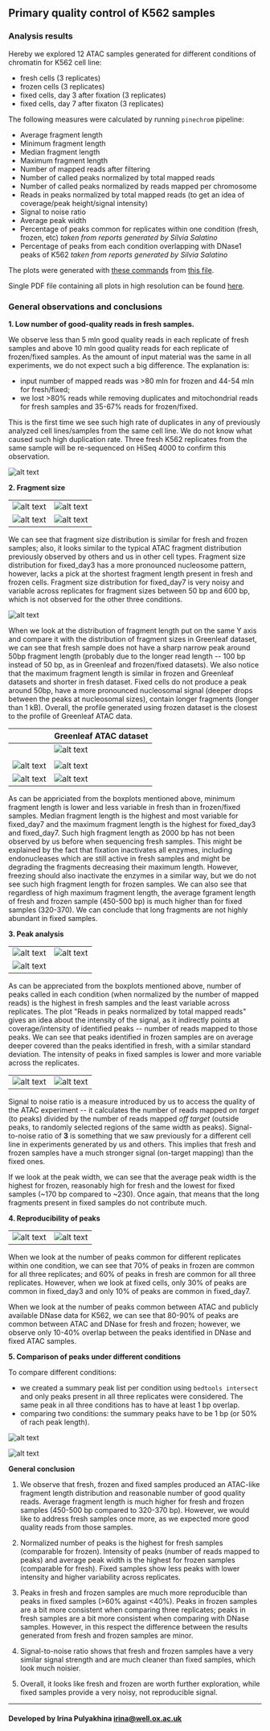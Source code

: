 Primary quality control of K562 samples
---------------------------------------

### Analysis results

Hereby we explored 12 ATAC samples generated for different conditions of
chromatin for K562 cell line:

- fresh cells (3 replicates)
- frozen cells (3 replicates)
- fixed cells, day 3 after fixation (3 replicates)
- fixed cells, day 7 after fixaton (3 replicates)

The following measures were calculated by running `pinechrom` pipeline:

- Average fragment length
- Minimum fragment length
- Median fragment length
- Maximum fragment length
- Number of mapped reads after filtering
- Number of called peaks normalized by total mapped reads
- Number of called peaks normalized by reads mapped per chromosome
- Reads in peaks normalized by total mapped reads (to get an idea of
  coverage/peak height/signal intensity)
- Signal to noise ratio
- Average peak width
- Percentage of peaks common for replicates within one condition (fresh,
  frozen, etc) *taken from reports generated by Silvia Salatino*
- Percentage of peaks from each condition overlapping with DNase1 peaks of K562
  *taken from reports generated by Silvia Salatino*

The plots were generated with
[these commands](https://github.com/jknightlab/ATACseq_pipeline/blob/master/Core_manuscript/reports_summary_plots.R)
from
[this file](https://github.com/jknightlab/ATACseq_pipeline/blob/master/Core_manuscript/reports_summary.txt).

Single PDF file containing all plots in high resolution can be found
[here](https://github.com/jknightlab/ATACseq_pipeline/blob/master/Core_manuscript/K562.three_repl.boxplot.QC.pdf).

### General observations and conclusions

**1. Low number of good-quality reads in fresh samples.**

We observe less than 5 mln good quality reads in each replicate of fresh
samples and above 10 mln good quality reads for each replicate of frozen/fixed
samples. As the amount of input material was the same in all experiments, we do
not expect such a big difference. The explanation is:

- input number of mapped reads was >80 mln for frozen and 44-54 mln for
  fresh/fixed;
- we lost >80% reads while removing duplicates and mitochondrial reads for
  fresh samples and 35-67% reads for frozen/fixed.

This is the first time we see such high rate of duplicates in any of previously
analyzed cell lines/samples from the same cell line. We do not know what caused
such high duplication rate. Three fresh K562 replicates from the same sample
will be re-sequenced on HiSeq 4000 to confirm this observation.


![alt text](https://github.com/jknightlab/ATACseq_pipeline/blob/master/Core_manuscript/K562_General_QC/K562.mapped_reads.png)


**2. Fragment size**

|          |           |
| -------- | --------- |
| ![alt text](https://github.com/jknightlab/ATACseq_pipeline/blob/master/Core_manuscript/K562_General_QC/K562.min_frag_len.png) | ![alt text](https://github.com/jknightlab/ATACseq_pipeline/blob/master/Core_manuscript/K562_General_QC/K562.median_frag_len.png) |
| ![alt text](https://github.com/jknightlab/ATACseq_pipeline/blob/master/Core_manuscript/K562_General_QC/K562.max_frag_len.png) | ![alt text](https://github.com/jknightlab/ATACseq_pipeline/blob/master/Core_manuscript/K562_General_QC/K562.average_frag_len.png) |


We can see that fragment size distribution is similar for fresh and frozen
samples; also, it looks similar to the typical ATAC fragment distribution
previously observed by others and us in other cell types. Fragment size
distribution for fixed_day3 has a more pronounced nucleosome pattern, however,
lacks a pick at the shortest fragment length present in fresh and frozen cells.
Fragment size distribution for fixed_day7 is very noisy and variable across
replicates for fragment sizes between 50 bp and 600 bp, which is not observed
for the other three conditions.

![alt text](https://github.com/jknightlab/ATACseq_pipeline/blob/master/Core_manuscript/fragment_size_comparison.png)

When we look at the distribution of fragment length put on the same Y axis and
compare it with the distribution of fragment sizes in Greenleaf dataset, we can
see that fresh sample does not have a sharp narrow peak around 50bp fragment
length (probably due to the longer read length -- 100 bp instead of 50 bp, as
in Greenleaf and frozen/fixed datasets). We also notice that the maximum
fragment length is similar in frozen and Greenleaf datasets and shorter  in
fresh dataset. Fixed cells do not produce a peak around 50bp, have a more
pronounced nucleosomal signal (deeper drops between the peaks at nucleosomal
sizes), contain longer fragments (longer than 1 kB). Overall, the profile
generated using frozen dataset is the closest to the profile of Greenleaf ATAC
data.

|       | Greenleaf ATAC dataset |
| ----- | ----- |
|       | ![alt text](https://github.com/jknightlab/ATACseq_pipeline/blob/master/Core_manuscript/fragm_size/Greenleaf_fragments.png) |
|       |       |
| ![alt text](https://github.com/jknightlab/ATACseq_pipeline/blob/master/Core_manuscript/fragm_size/fresh_fragm.png) | ![alt text](https://github.com/jknightlab/ATACseq_pipeline/blob/master/Core_manuscript/fragm_size/frozen_fragm.png) |
| ![alt text](https://github.com/jknightlab/ATACseq_pipeline/blob/master/Core_manuscript/fragm_size/fixed3_fragm.png) | ![alt text](https://github.com/jknightlab/ATACseq_pipeline/blob/master/Core_manuscript/fragm_size/fixed7_fragm.png) |

As can be appriciated from the boxplots mentioned above, minimum fragment
length is lower and less variable in fresh than in frozen/fixed samples. Median
fragment length is the highest and most variable for fixed_day7 and the maximum
fragment length is the highest for fixed_day3 and fixed_day7. Such high
fragment length as 2000 bp has not been observed by us before when sequencing
fresh samples. This might be explained by the fact that fixation inactivates
all enzymes, including endonucleases which are still active in fresh samples
and might be degrading the fragments decreasing their maximum length. However,
freezing should also inactivate the enzymes in a similar way, but we do not see
such high fragment length for frozen samples. We can also see that regardless
of high maximum fragment length, the average fgrament length of fresh and
frozen sample (450-500 bp) is much higher than for fixed samples (320-370). We
can conclude that long fragments are not highly abundant in fixed samples.

**3. Peak analysis**

|     |     |
| --- | --- |
| ![alt text](https://github.com/jknightlab/ATACseq_pipeline/blob/master/Core_manuscript/K562_General_QC/K562.num_peaks.normalized.png) |  ![alt text](https://github.com/jknightlab/ATACseq_pipeline/blob/master/Core_manuscript/K562_General_QC/K562.num_peaks_per_chrom.png) |
| ![alt text](https://github.com/jknightlab/ATACseq_pipeline/blob/master/Core_manuscript/K562_General_QC/K562.reads_in_peaks.png) |    |

As can be appreciated from the boxplots mentioned above, number of peaks called
in each condition (when normalized by the number of mapped reads) is the
highest in fresh samples and the least variable across replicates. The plot
"Reads in peaks normalized by total mapped reads" gives an idea about the
intensity of the signal, as it indirectly points at coverage/intensity of
identified peaks -- number of reads mapped to those peaks. We can see that
peaks identified in frozen samples are on average deeper covered than the peaks
identified in fresh, with a similar standard deviation. The intensity of peaks
in fixed samples is lower and more variable across the replicates.

|     |     |
| --- | --- |
| ![alt text](https://github.com/jknightlab/ATACseq_pipeline/blob/master/Core_manuscript/K562_General_QC/K562.signal_to_noise.png) | ![alt text](https://github.com/jknightlab/ATACseq_pipeline/blob/master/Core_manuscript/K562_General_QC/K562.peak_width.png) |

Signal to noise ratio is a measure introduced by us to access the quality of
the ATAC experiment -- it calculates the number of reads mapped *on target* (to
peaks) divided by the number of reads mapped *off target* (outside peaks, to
randomly selected regions of the same width as peaks). Signal-to-noise ratio of
**3** is something that we saw previously for a different cell line in
experiments generated by us and others. This implies that fresh and frozen
samples have a much stronger signal (on-target mapping) than the fixed ones.

If we look at the peak width, we can see that the average peak width is the
highest for frozen, reasonably high for fresh and the lowest for fixed samples
(~170 bp compared to ~230). Once again, that means that the long fragments
present in fixed samples do not contribute much.

**4. Reproducibility of peaks**

|     |     |
| --- | --- |
| ![alt text](https://github.com/jknightlab/ATACseq_pipeline/blob/master/Core_manuscript/K562_General_QC/K562.overlap_across_replicates.png) | ![alt text](https://github.com/jknightlab/ATACseq_pipeline/blob/master/Core_manuscript/K562_General_QC/K562.overlap_with_DNase.png) |


When we look at the number of peaks common for different replicates within one
condition, we can see that 70% of peaks in frozen are common for all three
replicates; and 60% of peaks in fresh are common for all three replicates.
However, when we look at fixed cells, only 30% of peaks are common in
fixed_day3 and only 10% of peaks are common in fixed_day7.

When we look at the number of peaks common between ATAC and publicly available
DNase data for K562, we can see that 80-90% of peaks are common between ATAC
and DNase for fresh and frozen; however, we observe only 10-40% overlap between
the peaks identified in DNase and fixed ATAC samples.

**5. Comparison of peaks under different conditions**

To compare different conditions:

- we created a summary peak list per condition using `bedtools intersect` and
  only peaks present in all three replicates were considered. The same peak in
  all three conditions has to have at least 1 bp overlap.
- comparing two conditions: the summary peaks have to be 1 bp (or 50% of rach
  peak length).

![alt text](https://github.com/jknightlab/ATACseq_pipeline/blob/master/Core_manuscript/K562_General_QC/Macs2_venns-1bp.png)

![alt text](https://github.com/jknightlab/ATACseq_pipeline/blob/master/Core_manuscript/K562_General_QC/Macs2_venns-50per.png)


**General conclusion**

1. We observe that fresh, frozen and fixed samples produced an ATAC-like
fragment length distribution and reasonable number of good quality reads.
Average fragment length is much higher for fresh and frozen samples (450-500 bp
compared to 320-370 bp). However, we would like to address fresh samples once
more, as we expected more good quality reads from those samples.

2. Normalized number of peaks is the highest for fresh samples (comparable for
frozen). Intensity of peaks (number of reads mapped to peaks) and average peak
width is the highest for frozen samples (comparable for fresh). Fixed samples
show less peaks with lower intensity and higher variability across replicates.

3. Peaks in fresh and frozen samples are much more reproducible than peaks in
fixed samples (>60% against <40%). Peaks in frozen samples are a bit more
consistent when comparing three replicates; peaks in fresh samples are a bit
more consistent when comparing with DNase samples. However, in this respect the
difference between the results generated from fresh and frozen samples are
minor.

4. Signal-to-noise ratio shows that fresh and frozen samples have a very
similar signal strength and are much cleaner than fixed samples, which look
much noisier.

5. Overall, it looks like fresh and frozen are worth further exploration, while
fixed samples provide a very noisy, not reproducible signal.




--------------------
#### Developed by Irina Pulyakhina irina@well.ox.ac.uk
